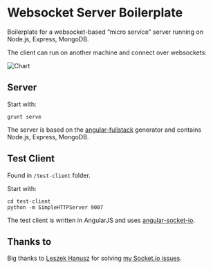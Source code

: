 # Websocket Server Boilerplate

Boilerplate for a websocket-based “micro service” server running on Node.js, Express, MongoDB.

The client can run on another machine and connect over websockets:

![Chart](http://i.stack.imgur.com/eC1Va.png)

## Server

Start with:

	grunt serve

The server is based on the [angular-fullstack](https://github.com/DaftMonk/generator-angular-fullstack) generator and contains Node.js, Express, MongoDB.

## Test Client

Found in `/test-client` folder.

Start with:

	cd test-client
	python -m SimpleHTTPServer 9007

The test client is written in AngularJS and uses [angular-socket-io](https://github.com/btford/angular-socket-io).

## Thanks to

Big thanks to [Leszek Hanusz](http://stackoverflow.com/users/1221252/leszek-hanusz) for solving [my Socket.io issues](http://stackoverflow.com/questions/27998407/socket-io-cannot-connect-resorts-to-polling).